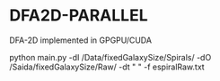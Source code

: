 # DFA2D-PARALLEL
DFA-2D implemented in GPGPU/CUDA

python main.py -dI /Data/fixedGalaxySize/Spirals/ -dO /Saida/fixedGalaxySize/Raw/ -dt " " -f espiralRaw.txt
